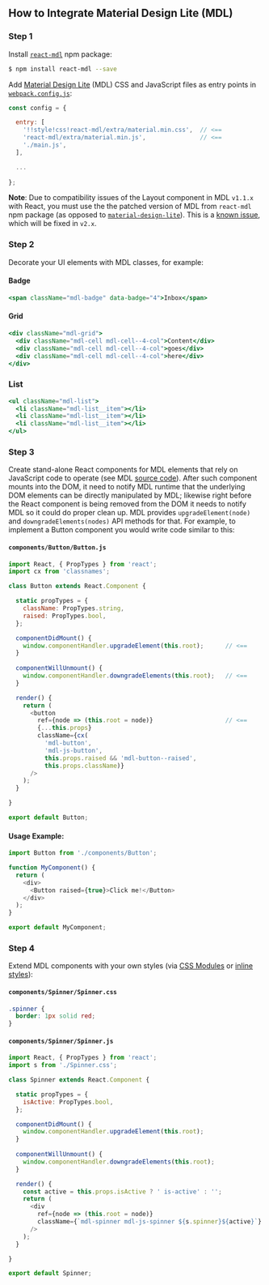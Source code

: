 ## How to Integrate Material Design Lite (MDL)

### Step 1

Install [`react-mdl`](http://www.npmjs.com/package/react-mdl) npm package:

```sh
$ npm install react-mdl --save
```

Add [Material Design Lite](https://getmdl.io) (MDL) CSS and JavaScript files as entry points
in [`webpack.config.js`](../../webpack.config.js):

```js
const config = {

  entry: [
    '!!style!css!react-mdl/extra/material.min.css',  // <==
    'react-mdl/extra/material.min.js',               // <==
    './main.js',
  ],

  ... 
  
};
```

**Note**: Due to compatibility issues of the Layout component in MDL `v1.1.x` with React, you must use
the the patched version of MDL from `react-mdl` npm package (as opposed to
[`material-design-lite`](https://www.npmjs.com/package/material-design-lite)). This is a [known
issue](https://github.com/google/material-design-lite/pull/1357), which will be fixed in `v2.x`.

### Step 2

Decorate your UI elements with MDL classes, for example:

#### Badge

```jsx
<span className="mdl-badge" data-badge="4">Inbox</span>
```

#### Grid

```jsx
<div className="mdl-grid">
  <div className="mdl-cell mdl-cell--4-col">Content</div>
  <div className="mdl-cell mdl-cell--4-col">goes</div>
  <div className="mdl-cell mdl-cell--4-col">here</div>
</div>
```

### List

```jsx
<ul className="mdl-list">
  <li className="mdl-list__item"></li>
  <li className="mdl-list__item"></li>
  <li className="mdl-list__item"></li>
</ul>
```

### Step 3
 
Create stand-alone React components for MDL elements that rely on JavaScript code to operate (see
MDL [source code](https://github.com/google/material-design-lite/tree/mdl-1.x/src)). After such
component mounts into the DOM, it need to notify MDL runtime that the underlying DOM elements can be
directly manipulated by MDL; likewise right before the React component is being removed from the DOM
it needs to notify MDL so it could do proper clean up. MDL provides `upgradeElement(node)` and
`downgradeElements(nodes)` API methods for that. For example, to implement a Button component you
would write code similar to this:

#### `components/Button/Button.js`

```js
import React, { PropTypes } from 'react';
import cx from 'classnames';

class Button extends React.Component {

  static propTypes = {
    className: PropTypes.string,
    raised: PropTypes.bool,
  };

  componentDidMount() {
    window.componentHandler.upgradeElement(this.root);      // <==
  }
  
  componentWillUnmount() {
    window.componentHandler.downgradeElements(this.root);   // <==
  }

  render() {
    return (
      <button
        ref={node => (this.root = node)}                    // <==
        {...this.props}
        className={cx(
          'mdl-button',
          'mdl-js-button',
          this.props.raised && 'mdl-button--raised',
          this.props.className)}
      />
    );
  }

}

export default Button;
```

#### Usage Example:

```js
import Button from './components/Button';

function MyComponent() {
  return (
    <div>
      <Button raised={true}>Click me!</Button>
    </div>
  );
}

export default MyComponent;
```

### Step 4

Extend MDL components with your own styles (via [CSS Modules](https://github.com/css-modules/css-modules)
or [inline styles](https://facebook.github.io/react/tips/inline-styles.html)):

#### `components/Spinner/Spinner.css`

```css
.spinner {
  border: 1px solid red;
}
```

#### `components/Spinner/Spinner.js`

```js
import React, { PropTypes } from 'react';
import s from './Spinner.css';

class Spinner extends React.Component {

  static propTypes = {
    isActive: PropTypes.bool,
  };

  componentDidMount() {
    window.componentHandler.upgradeElement(this.root);
  }
  
  componentWillUnmount() {
    window.componentHandler.downgradeElements(this.root);
  }

  render() {
    const active = this.props.isActive ? ' is-active' : '';
    return (
      <div
        ref={node => (this.root = node)}
        className={`mdl-spinner mdl-js-spinner ${s.spinner}${active}`}
      />
    );
  }

}

export default Spinner;
```
